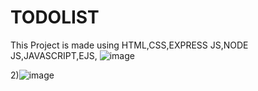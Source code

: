 # TODOLIST
This Project is made using HTML,CSS,EXPRESS JS,NODE JS,JAVASCRIPT,EJS,
![image](https://user-images.githubusercontent.com/77457476/177398328-fc42aa39-8f94-4a54-bb66-ecd76c3b6fa4.png)


2)![image](https://user-images.githubusercontent.com/77457476/177398435-04f4865c-6ed7-468a-a1ef-64b79be8f67d.png)
